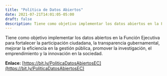 ```yaml
---
title: "Política de Datos Abiertos"
date: 2021-07-21T14:01:05-05:00
draft: false
description: Tiene como objetivo implementar los datos abiertos en la Función Ejecutiva para fortalecer la participación ciudadana, la transparencia gubernamental, mejorar la eficiencia en la gestión pública, promover la investigación, el emprendimiento y la innovación en la sociedad.
---
```


Tiene como objetivo implementar los datos abiertos en la Función Ejecutiva para fortalecer la participación ciudadana, la transparencia gubernamental, mejorar la eficiencia en la gestión pública, promover la investigación, el emprendimiento y la innovación en la sociedad.

**Enlace:** [https://bit.ly/PoliticaDatosAbiertosEC](https://bit.ly/PoliticaDatosAbiertosEC)

